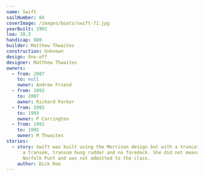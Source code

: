```yaml
---
name: Swift
sailNumber: 84
coverImage: /images/boats/swift-71.jpg
yearBuilt: 1991
loa: 20.5
handicap: 880
builder: Matthew Thwaites
construction: Unknown
design: One-off
designer: Matthew Thwaites
owners:
  - from: 2007
    to: null
    owner: Andrew Friend
  - from: 1993
    to: 2007
    owner: Richard Parker
  - from: 1992
    to: 1993
    owner: P Carrington
  - from: 1991
    to: 1992
    owner: M Thwaites
stories:
  - story: Swift was built using the Morrison design but with a truncated stern with
      a transom, transom hung rudder and no foredeck. She did not measure as a
      Norfolk Punt and was not admitted to the class.
    author: Dick Roe
---
```

